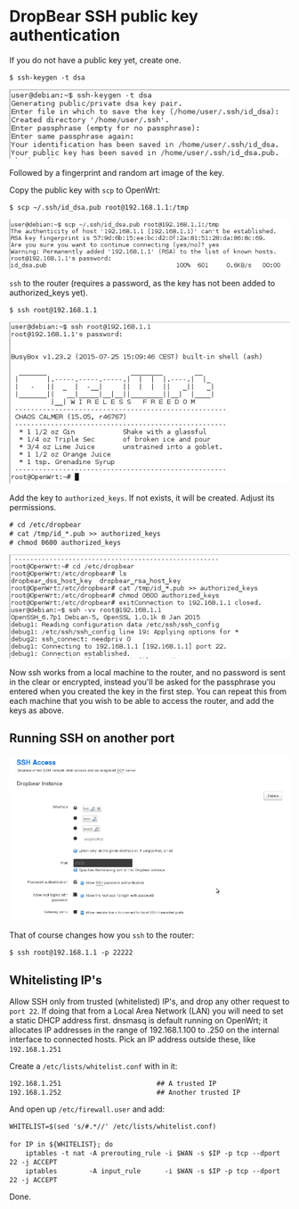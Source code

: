 # DropBear SSH public key authentication

If you do not have a public key yet, create one.
    
    $ ssh-keygen -t dsa    

![Create key](../../_static/images/create-key.png)

Followed by a fingerprint and random art image of the key.

Copy the public key with `scp` to OpenWrt: 

    $ scp ~/.ssh/id_dsa.pub root@192.168.1.1:/tmp    

![SCP](../../_static/images/scp.png)

`ssh` to the router (requires a password, as the key has not been added to authorized_keys yet).

    $ ssh root@192.168.1.1    

![Password](../../_static/images//ssh-still-password-asked.png) 

Add the key to `authorized_keys`. If not exists, it will be created. Adjust its permissions. 

    # cd /etc/dropbear
    # cat /tmp/id_*.pub >> authorized_keys
    # chmod 0600 authorized_keys    

![Add to authorised keys](../../_static/images/add-to-authorized-keys.png) 

Now ssh works from a local machine to the router, and no password is sent in the clear or encrypted, instead you'll be asked for the passphrase you entered when you created the key in the first step. You can repeat this from each machine that you wish to be able to access the router, and add the keys as above. 

## Running SSH on another port

![SSH access](../../_static/images/ssh-access.png)

That of course changes how you `ssh` to the router:

    $ ssh root@192.168.1.1 -p 22222    

## Whitelisting IP's

Allow SSH only from trusted (whitelisted) IP's, and drop any other request to `port 22`. If doing that from a Local Area Network (LAN) you will need to set a static DHCP address first. dnsmasq is default running on OpenWrt; it allocates IP addresses in the range of 192.168.1.100 to .250 on the internal interface to connected hosts. Pick an IP address outside these, like `192.168.1.251`

Create a `/etc/lists/whitelist.conf` with in it:

    192.168.1.251                        ## A trusted IP
    192.168.1.252                        ## Another trusted IP    

And open up `/etc/firewall.user` and add:

    WHITELIST=$(sed 's/#.*//' /etc/lists/whitelist.conf)

    for IP in ${WHITELIST}; do
        iptables -t nat -A prerouting_rule -i $WAN -s $IP -p tcp --dport 22 -j ACCEPT
        iptables        -A input_rule      -i $WAN -s $IP -p tcp --dport 22 -j ACCEPT    

Done.
